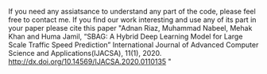 If you need any assiatsance to understand any part of the code, please feel free to contact me. 
If you find our work interesting and use any of its part in your paper please cite this paper "Adnan Riaz, Muhammad Nabeel, Mehak Khan and Huma Jamil, “SBAG: A Hybrid Deep Learning Model for Large Scale Traffic Speed Prediction” International Journal of Advanced Computer Science and Applications(IJACSA), 11(1), 2020. http://dx.doi.org/10.14569/IJACSA.2020.0110135 "

